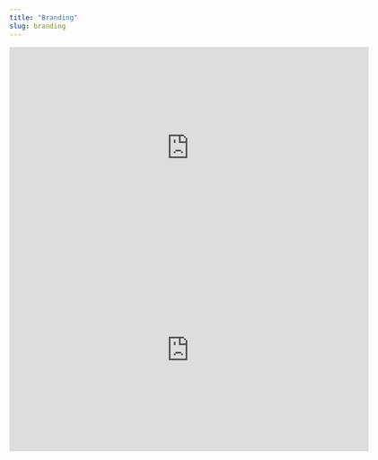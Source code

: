 ```yaml
---
title: "Branding"
slug: branding
---
```


<iframe width="640" height="360" src="https://www.youtube.com/embed/biLEMPz6MDI" frameborder="0" allowfullscreen></iframe>

<embed src="https://s3.amazonaws.com/mgwu-misc/MS-17/Slides/Design+-+Branding.pdf" width="640" height="360" type='application/pdf'>